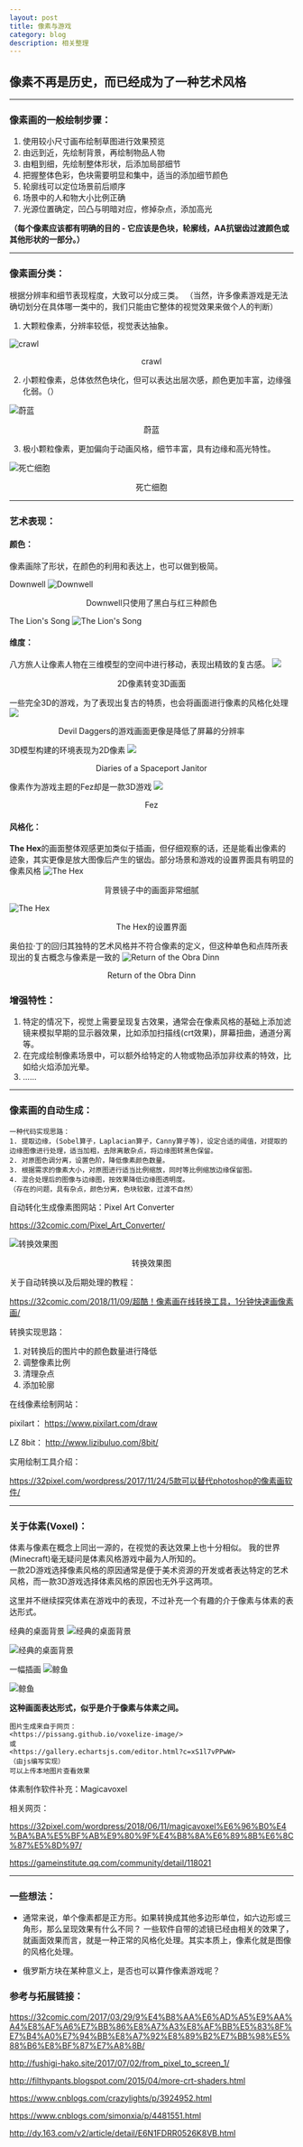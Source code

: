 ```yaml
---
layout: post
title: 像素与游戏
category: blog
description: 相关整理
---
```



## 像素不再是历史，而已经成为了一种艺术风格

---

### 像素画的一般绘制步骤：
1. 使用较小尺寸画布绘制草图进行效果预览
2. 由远到近，先绘制背景，再绘制物品人物
3. 由粗到细，先绘制整体形状，后添加局部细节
4. 把握整体色彩，色块需要明显和集中，适当的添加细节颜色
5. 轮廓线可以定位场景前后顺序
6. 场景中的人和物大小比例正确
7. 光源位置确定，凹凸与明暗对应，修掉杂点，添加高光  

**（每个像素应该都有明确的目的 - 它应该是色块，轮廓线，AA抗锯齿过渡颜色或其他形状的一部分。）**

---

### 像素画分类：
根据分辨率和细节表现程度，大致可以分成三类。
（当然，许多像素游戏是无法确切划分在具体哪一类中的，我们只能由它整体的视觉效果来做个人的判断）

1. 大颗粒像素，分辨率较低，视觉表达抽象。

![crawl](../../images/Blog_img/2019-7-19-Pixel-and-Game1.jpg)
<center>crawl</center>

2. 小颗粒像素，总体依然色块化，但可以表达出层次感，颜色更加丰富，边缘强化弱。（）

![蔚蓝](../../images/Blog_img/2019-7-19-Pixel-and-Game2.jpg)
<center>蔚蓝</center>

3. 极小颗粒像素，更加偏向于动画风格，细节丰富，具有边缘和高光特性。

![死亡细胞](../../images/Blog_img/2019-7-19-Pixel-and-Game3.jpg)
<center>死亡细胞</center>


---

### 艺术表现：
#### 颜色：
像素画除了形状，在颜色的利用和表达上，也可以做到极简。

Downwell
![Downwell](../../images/Blog_img/2019-7-19-Pixel-and-Game4.jpg)
<center>Downwell只使用了黑白与红三种颜色</center>

The Lion's Song
![The Lion's Song](../../images/Blog_img/2019-7-19-Pixel-and-Game5.jpg)
<center></center>



#### 维度： 
八方旅人让像素人物在三维模型的空间中进行移动，表现出精致的复古感。
![](../../images/Blog_img/2019-7-19-Pixel-and-Game6.jpg)
<center>2D像素转变3D画面</center>

一些完全3D的游戏，为了表现出复古的特质，也会将画面进行像素的风格化处理
![](../../images/Blog_img/2019-7-19-Pixel-and-Game7.jpg)
<center>Devil Daggers的游戏画面更像是降低了屏幕的分辨率</center>

3D模型构建的环境表现为2D像素
![](../../images/Blog_img/2019-7-19-Pixel-and-Game8.png)
<center>Diaries of a Spaceport Janitor</center>

像素作为游戏主题的Fez却是一款3D游戏
![](../../images/Blog_img/2019-7-19-Pixel-and-Game9.jpg)
<center>Fez</center>




#### 风格化：
**The Hex**的画面整体观感更加类似于插画，但仔细观察的话，还是能看出像素的迹象，其实更像是放大图像后产生的锯齿。部分场景和游戏的设置界面具有明显的像素风格
![The Hex](../../images/Blog_img/2019-7-19-Pixel-and-Game10.png)
<center>背景镜子中的画面非常细腻</center>

![The Hex](../../images/Blog_img/2019-7-19-Pixel-and-Game11.png)
<center>The Hex的设置界面</center>



奥伯拉·丁的回归其独特的艺术风格并不符合像素的定义，但这种单色和点阵所表现出的复古概念与像素是一致的
![Return of the Obra Dinn](../../images/Blog_img/2019-7-19-Pixel-and-Game12.jpg)
<center>Return of the Obra Dinn</center>



### 增强特性：
1. 特定的情况下，视觉上需要呈现复古效果，通常会在像素风格的基础上添加滤镜来模拟早期的显示器效果，比如添加扫描线(crt效果)，屏幕扭曲，通道分离等。
2. 在完成绘制像素场景中，可以额外给特定的人物或物品添加非纹素的特效，比如给火焰添加光晕。
3. ......

---

### 像素画的自动生成：
	一种代码实现思路：
	1. 提取边缘，(Sobel算子，Laplacian算子，Canny算子等)，设定合适的阈值，对提取的边缘图像进行处理，适当加粗，去除离散杂点，将边缘图转黑色保留。
	2. 对原图色调分离，设置色阶，降低像素颜色数量。
	3. 根据需求的像素大小，对原图进行适当比例缩放，同时等比例缩放边缘保留图。
	4. 混合处理后的图像与边缘图，按效果降低边缘图透明度。
	（存在的问题，具有杂点，颜色分离，色块较散，过渡不自然）


自动转化生成像素图网站：Pixel Art Converter  

<https://32comic.com/Pixel_Art_Converter/>

![转换效果图](../../images/Blog_img/2019-7-19-Pixel-and-Game17.png)
<center>转换效果图</center>

关于自动转换以及后期处理的教程：

<https://32comic.com/2018/11/09/超酷！像素画在线转换工具，1分钟快速画像素画/>

转换实现思路：
1. 对转换后的图片中的颜色数量进行降低
2. 调整像素比例
3. 清理杂点
4. 添加轮廓

在线像素绘制网站：

pixilart： <https://www.pixilart.com/draw>

LZ 8bit： <http://www.lizibuluo.com/8bit/>

实用绘制工具介绍：

<https://32pixel.com/wordpress/2017/11/24/5款可以替代photoshop的像素画软件/>

---

### 关于体素(Voxel)：
体素与像素在概念上同出一源的，在视觉的表达效果上也十分相似。
我的世界(Minecraft)毫无疑问是体素风格游戏中最为人所知的。  
一款2D游戏选择像素风格的原因通常是便于美术资源的开发或者表达特定的艺术风格，而一款3D游戏选择体素风格的原因也无外乎这两项。

这里并不继续探究体素在游戏中的表现，不过补充一个有趣的介于像素与体素的表达形式。

经典的桌面背景
![经典的桌面背景](../../images/Blog_img/2019-7-19-Pixel-and-Game13.png)
<center></center>

![经典的桌面背景](../../images/Blog_img/2019-7-19-Pixel-and-Game14.png)
<center></center>

一幅插画
![鲸鱼](../../images/Blog_img/2019-7-19-Pixel-and-Game15.png)
<center></center>

![鲸鱼](../../images/Blog_img/2019-7-19-Pixel-and-Game16.png)
<center></center>

**这种画面表达形式，似乎是介于像素与体素之间。**


	图片生成来自于网页：
	<https://pissang.github.io/voxelize-image/>
	或
	<https://gallery.echartsjs.com/editor.html?c=xS1l7vPPwW>
	（由js编写实现）  
	可以上传本地图片查看效果

体素制作软件补充：Magicavoxel

相关网页：

<https://32pixel.com/wordpress/2018/06/11/magicavoxel%E6%96%B0%E4%BA%BA%E5%BF%AB%E9%80%9F%E4%B8%8A%E6%89%8B%E6%8C%87%E5%8D%97/>

<https://gameinstitute.qq.com/community/detail/118021>

---

### 一些想法：

* 通常来说，单个像素都是正方形。如果转换成其他多边形单位，如六边形或三角形，那么呈现效果有什么不同？
一些软件自带的滤镜已经由相关的效果了，就画面效果而言，就是一种正常的风格化处理。其实本质上，像素化就是图像的风格化处理。

* 俄罗斯方块在某种意义上，是否也可以算作像素游戏呢？



### 参考与拓展链接：

<https://32comic.com/2017/03/29/9%E4%B8%AA%E6%AD%A5%E9%AA%A4%E8%AF%A6%E7%BB%86%E8%A7%A3%E8%AF%BB%E5%83%8F%E7%B4%A0%E7%94%BB%E8%A7%92%E8%89%B2%E7%BB%98%E5%88%B6%E8%BF%87%E7%A8%8B/>

<http://fushigi-hako.site/2017/07/02/from_pixel_to_screen_1/>

<http://filthypants.blogspot.com/2015/04/more-crt-shaders.html>

<https://www.cnblogs.com/crazylights/p/3924952.html>

<https://www.cnblogs.com/simonxia/p/4481551.html>

<http://dy.163.com/v2/article/detail/E6N1FDRR0526K8VB.html>

